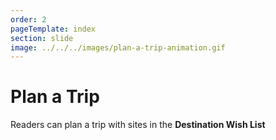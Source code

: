 ```yaml
---
order: 2
pageTemplate: index
section: slide
image: ../../../images/plan-a-trip-animation.gif
---
```


# Plan a Trip

Readers can plan a trip with sites in the **Destination Wish List**